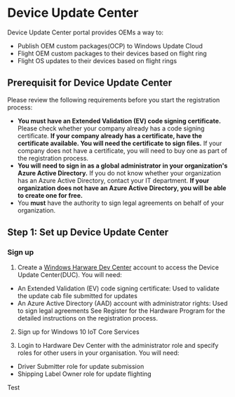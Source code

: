 # Device Update Center
Device Update Center portal provides OEMs a way to:

- Publish OEM custom packages(OCP) to Windows Update Cloud
- Flight OEM custom packages to their devices based on flight ring
- Flight OS updates to their devices based on flight rings

## Prerequisit for Device Update Center
Please review the following requirements before you start the registration process:

- **You must have an Extended Validation (EV) code signing certificate.** Please check whether your company already has a code signing certificate. **If your company already has a certificate, have the certificate available. You will need the certificate to sign files.** If your company does not have a certificate, you will need to buy one as part of the registration process.
- **You will need to sign in as a global administrator in your organization's Azure Active Directory.** If you do not know whether your organization has an Azure Active Directory, contact your IT department. **If your organization does not have an Azure Active Directory, you will be able to create one for free.**
- You **must** have the authority to sign legal agreements on behalf of your organization.

## Step 1: Set up Device Update Center
### Sign up
1. Create a [Windows Harware Dev Center](http://aka.ms/ducregister) account to access the Device Update Center(DUC). You will need:

  - An Extended Validation (EV) code signing certificate: Used to validate the update cab file submitted for updates
  - An Azure Active Directory (AAD) account with administrator rights: Used to sign legal agreements
See Register for the Hardware Program for the detailed instructions on the registration process.

2. Sign up for Windows 10 IoT Core Services

3. Login to Hardware Dev Center with the administrator role and specify roles for other users in your organisation. You will need:

- Driver Submitter role for update submission
- Shipping Label Owner role for update flighting

Test
